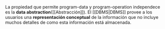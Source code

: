 La propiedad que permite program-data y program-operation independece es la **data abstraction**([[Abstracción]]). El [[DBMS|DBMS]] provee a los usuarios una **representación conceptual** de la información que no incluye muchos detalles de como esta información está almacenada. 